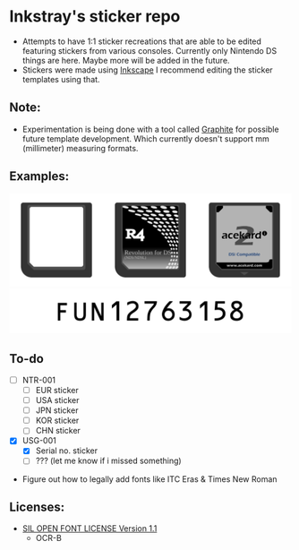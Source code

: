 # Inkstray's sticker repo
- Attempts to have 1:1 sticker recreations that are able to be edited featuring stickers from various consoles. Currently only Nintendo DS things are here. Maybe more will be added in the future.
- Stickers were made using [Inkscape](https://inkscape.org) I recommend editing the sticker templates using that.

## Note:
- Experimentation is being done with a tool called [Graphite](https://graphite.rs) for possible future template development. Which currently doesn't support mm (millimeter) measuring formats.

## Examples:
![Flashcart sticker example with game card](https://github.com/inkstray/ds-stickers/blob/master/assets/examples/flashcarts.png)
![Nintendo DS serial number sticker example](https://github.com/inkstray/ds-stickers/blob/master/assets/examples/USG-001-serial.png)

## To-do
- [ ] NTR-001
    - [ ] EUR sticker
    - [ ] USA sticker
    - [ ] JPN sticker
    - [ ] KOR sticker
    - [ ] CHN sticker
- [x] USG-001 
    - [x] Serial no. sticker
    - [ ] ??? (let me know if i missed something)
- Figure out how to legally add fonts like ITC Eras & Times New Roman

## Licenses:
- [SIL OPEN FONT LICENSE Version 1.1](https://openfontlicense.org/)
    - OCR-B